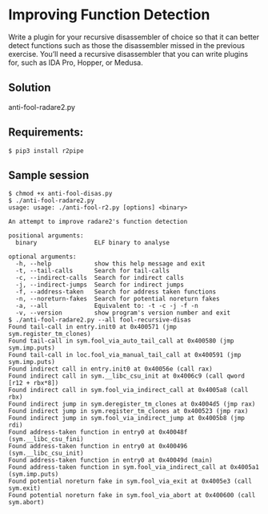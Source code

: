 # Improving Function Detection

Write a plugin for your recursive disassembler of choice so that it can
better detect functions such as those the disassembler missed in the
previous exercise. You’ll need a recursive disassembler that you can
write plugins for, such as IDA Pro, Hopper, or Medusa.

## Solution

anti-fool-radare2.py

## Requirements:

```
$ pip3 install r2pipe
```
## Sample session

```
$ chmod +x anti-fool-disas.py
$ ./anti-fool-radare2.py
usage: usage: ./anti-fool-r2.py [options] <binary>

An attempt to improve radare2's function detection

positional arguments:
  binary                ELF binary to analyse

optional arguments:
  -h, --help            show this help message and exit
  -t, --tail-calls      Search for tail-calls
  -c, --indirect-calls  Search for indirect calls
  -j, --indirect-jumps  Search for indirect jumps
  -f, --address-taken   Search for address taken functions
  -n, --noreturn-fakes  Search for potential noreturn fakes
  -a, --all             Equivalent to: -t -c -j -f -n
  -v, --version         show program's version number and exit
$ ./anti-fool-radare2.py --all fool-recursive-disas
Found tail-call in entry.init0 at 0x400571 (jmp sym.register_tm_clones)
Found tail-call in sym.fool_via_auto_tail_call at 0x400580 (jmp sym.imp.puts)
Found tail-call in loc.fool_via_manual_tail_call at 0x400591 (jmp sym.imp.puts)
Found indirect call in entry.init0 at 0x40056e (call rax)
Found indirect call in sym.__libc_csu_init at 0x4006c9 (call qword [r12 + rbx*8])
Found indirect call in sym.fool_via_indirect_call at 0x4005a8 (call rbx)
Found indirect jump in sym.deregister_tm_clones at 0x4004d5 (jmp rax)
Found indirect jump in sym.register_tm_clones at 0x400523 (jmp rax)
Found indirect jump in sym.fool_via_indirect_jump at 0x4005b8 (jmp rdi)
Found address-taken function in entry0 at 0x40048f (sym.__libc_csu_fini)
Found address-taken function in entry0 at 0x400496 (sym.__libc_csu_init)
Found address-taken function in entry0 at 0x40049d (main)
Found address-taken function in sym.fool_via_indirect_call at 0x4005a1 (sym.imp.puts)
Found potential noreturn fake in sym.fool_via_exit at 0x4005e3 (call sym.exit)
Found potential noreturn fake in sym.fool_via_abort at 0x400600 (call sym.abort)
```
